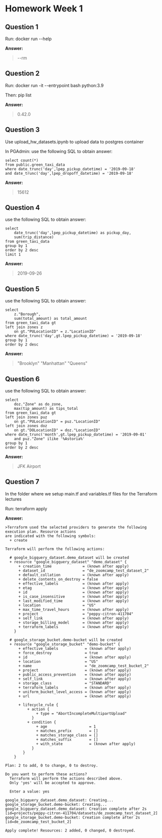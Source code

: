 # Homework Week 1

## Question 1

Run: docker run --help

**Answer:**
> --rm

## Question 2

Run: 
docker run -it --entrypoint bash python:3.9

Then: 
pip list


**Answer:**
> 0.42.0

## Question 3


Use upload_hw_datasets.ipynb to upload data to postgres container

  

In PGAdmin: use the following SQL to obtain answer:

  

    select count(*) 
    from public.green_taxi_data 
    where date_trunc('day',lpep_pickup_datetime) = '2019-09-18'
    and date_trunc('day',lpep_dropoff_datetime) = '2019-09-18'

**Answer:**
> 15612

## Question 4



use the following SQL to obtain answer:

    select 
	    date_trunc('day',lpep_pickup_datetime) as pickup_day,    
	    sum(trip_distance)
    from green_taxi_data
    group by 1
    order by 2 desc
    limit 1

  
**Answer:**
> 2019-09-26


## Question 5



use the following SQL to obtain answer:

  

    select 
	    z."Borough",  
	    sum(total_amount) as total_amount  
    from green_taxi_data gt  
    left join zones z  
	    on gt."PULocationID" = z."LocationID" 
    where date_trunc('day',gt.lpep_pickup_datetime) = '2019-09-18' 
    group by 1
    order by 2 desc

  
**Answer:**
> "Brooklyn" "Manhattan" "Queens"

## Question 6

use the following SQL to obtain answer:

  

    select    
	    doz."Zone" as do_zone,    
	    max(tip_amount) as tips_total    
    from green_taxi_data gt    
    left join zones puz    
	    on gt."PULocationID" = puz."LocationID"    
    left join zones doz    
	    on gt."DOLocationID" = doz."LocationID"    
    where date_trunc('month',gt.lpep_pickup_datetime) = '2019-09-01'    
	    and puz."Zone" ilike '%Astoria%'
    group by 1
    order by 2 desc

  
**Answer:**
> JFK Airport



## Question 7

  

In the folder where we setup main.tf and variables.tf files for the Terraform lectures

Run: terraform apply

 
**Answer:**
```
>Terraform used the selected providers to generate the following execution plan. Resource actions
are indicated with the following symbols:
  + create

Terraform will perform the following actions:

  # google_bigquery_dataset.demo_dataset will be created
  + resource "google_bigquery_dataset" "demo_dataset" {
      + creation_time              = (known after apply)
      + dataset_id                 = "de_zoomcamp_test_dataset_2"
      + default_collation          = (known after apply)
      + delete_contents_on_destroy = false
      + effective_labels           = (known after apply)
      + etag                       = (known after apply)
      + id                         = (known after apply)
      + is_case_insensitive        = (known after apply)
      + last_modified_time         = (known after apply)
      + location                   = "US"
      + max_time_travel_hours      = (known after apply)
      + project                    = "peppy-citron-411704"
      + self_link                  = (known after apply)
      + storage_billing_model      = (known after apply)
      + terraform_labels           = (known after apply)
    }

  # google_storage_bucket.demo-bucket will be created
  + resource "google_storage_bucket" "demo-bucket" {
      + effective_labels            = (known after apply)
      + force_destroy               = true
      + id                          = (known after apply)
      + location                    = "US"
      + name                        = "de_zoomcamp_test_bucket_2"
      + project                     = (known after apply)
      + public_access_prevention    = (known after apply)
      + self_link                   = (known after apply)
      + storage_class               = "STANDARD"
      + terraform_labels            = (known after apply)
      + uniform_bucket_level_access = (known after apply)
      + url                         = (known after apply)

      + lifecycle_rule {
          + action {
              + type = "AbortIncompleteMultipartUpload"
            }
          + condition {
              + age                   = 1
              + matches_prefix        = []
              + matches_storage_class = []
              + matches_suffix        = []
              + with_state            = (known after apply)
            }
        }
    }

Plan: 2 to add, 0 to change, 0 to destroy.

Do you want to perform these actions?
  Terraform will perform the actions described above.
  Only 'yes' will be accepted to approve.

  Enter a value: yes

google_bigquery_dataset.demo_dataset: Creating...
google_storage_bucket.demo-bucket: Creating...
google_bigquery_dataset.demo_dataset: Creation complete after 2s [id=projects/peppy-citron-411704/datasets/de_zoomcamp_test_dataset_2]
google_storage_bucket.demo-bucket: Creation complete after 2s [id=de_zoomcamp_test_bucket_2]

Apply complete! Resources: 2 added, 0 changed, 0 destroyed.
```
